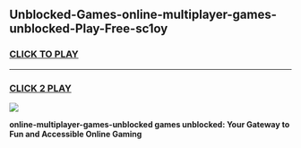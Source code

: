 
## Unblocked-Games-online-multiplayer-games-unblocked-Play-Free-sc1oy
<h3>
<a href="https://premium76.site?title=online-multiplayer-games-unblocked&ref=22A">CLICK TO PLAY</a></h3>
<hr>

<h3>
<a href="https://premium76.site?title=online-multiplayer-games-unblocked&ref=22A">CLICK 2 PLAY</a>
  
</h3>

<a href="https://premium76.site?title=online-multiplayer-games-unblocked&ref=22A"><img src="https://clearcache.store/games.png"></a>


**online-multiplayer-games-unblocked games unblocked: Your Gateway to Fun and Accessible Online Gaming**

